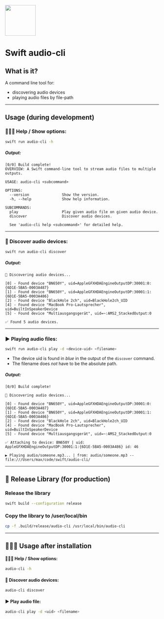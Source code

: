 <img src="https://developer.apple.com/swift/images/swift-og.png" width="100">

# Swift audio-cli

## What is it?
A command line tool for:
- discovering audio devices
- playing audio files by file-path

---

## Usage (during development)

### 🤷🏻‍♂️ Help / Show options:
```bash
swift run audio-cli -h
```

##### Output:
```
[0/0] Build complete!
OVERVIEW: A Swift command-line tool to stream audio files to multiple outputs.

USAGE: audio-cli <subcommand>

OPTIONS:
  --version               Show the version.
  -h, --help              Show help information.

SUBCOMMANDS:
  play                    Play given audio file on given audio device.
  discover                Discover audio devices.

  See 'audio-cli help <subcommand>' for detailed help.
```

---

### 🔎 Discover audio devices:
```bash
swift run audio-cli discover
```
##### Output:
```
🔎 Discovering audio devices...

[0] - Found device "BN650Y", uid=AppleGFXHDAEngineOutputDP:30001:0:{6D1E-5BA5-0003A487}
[1] - Found device "BN650Y", uid=AppleGFXHDAEngineOutputDP:30001:1:{6D1E-5BA5-0003A486}
[2] - Found device "BlackHole 2ch", uid=BlackHole2ch_UID
[4] - Found device "MacBook Pro-Lautsprecher", uid=BuiltInSpeakerDevice
[5] - Found device "Multiausgangsgerät", uid=~:AMS2_StackedOutput:0

✅ Found 5 audio devices.
```
---

### ▶️ Playing audio files:
```bash
swift run audio-cli play -d <device-uid> <filename>
```

- The device uid is found in *blue* in the output of the `discover` command.
- The filename does *not* have to be the absolute path.

##### Output:
```
[0/0] Build complete!

🔎 Discovering audio devices...

[0] - Found device "BN650Y", uid=AppleGFXHDAEngineOutputDP:30001:0:{6D1E-5BA5-0003A487}
[1] - Found device "BN650Y", uid=AppleGFXHDAEngineOutputDP:30001:1:{6D1E-5BA5-0003A486}
[2] - Found device "BlackHole 2ch", uid=BlackHole2ch_UID
[4] - Found device "MacBook Pro-Lautsprecher", uid=BuiltInSpeakerDevice
[5] - Found device "Multiausgangsgerät", uid=~:AMS2_StackedOutput:0

✅ Attaching to device: BN650Y | uid: AppleGFXHDAEngineOutputDP:30001:1:{6D1E-5BA5-0003A486} id: 46

▶️ Playing audio/someone.mp3... | from: audio/someone.mp3 -- file:///Users/max/code/swift/audio-cli/
```

---

## 🚀 Release Library (for production)
### Release the library

```bash
swift build --configuration release
```

### Copy the library to /user/local/bin
```bash
cp -f .build/release/audio-cli /usr/local/bin/audio-cli
```

---

## 👨🏻‍💻 Usage after installation

#### 🤷🏻‍♂️  Help / Show options:
```bash
audio-cli -h
```

#### 🔎 Discover audio devices:
```bash
audio-cli discover
```

#### ▶️ Play audio file:
```bash
audio-cli play -d <uid> <filename>
```